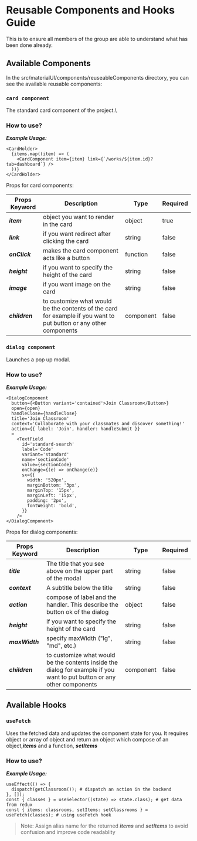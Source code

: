 # Reusable Components and Hooks Guide

This is to ensure all members of the group are able to understand what has been done already.

## Available Components

In the src/materialUI/components/reuseableComponents directory, you can see the available reusable components:



### `card component`

The standard card component of the project.\
### How to use?
***Example Usage:***

```
<CardHolder>
  {items.map((item) => (
    <CardComponent item={item} link={`/works/${item.id}?tab=dashboard`} />
  ))}
</CardHolder>
```
Props for card components:

| Props Keyword | Description | Type | Required |
|---------------|-------------|-----|-----------|
| ***item*** | object you want to render in the card | object | true |
| ***link*** | if you want redirect after clicking the card | string | false |
| ***onClick*** | makes the card component acts like a button | function | false |
| ***height*** | if you want to specify the height of the card| string | false |
| ***image*** | if you want image on the card | string | false |
| ***children*** | to customize what would be the contents of the card for example if you want to put button or any other components | component | false |

### `dialog component`

Launches a pop up modal.
### How to use?
***Example Usage:***

```
<DialogComponent
  button={<Button variant='contained'>Join Classroom</Button>}
  open={open}
  handleClose={handleClose}
  title='Join Classroom'
  context='Collaborate with your classmates and discover something!'
  action={{ label: 'Join', handler: handleSubmit }}
  >
    <TextField
      id='standard-search'
      label='Code'
      variant='standard'
      name='sectionCode'
      value={sectionCode}
      onChange={(e) => onChange(e)}
      sx={{
        width: '520px',
        marginBottom: '3px',
        marginTop: '15px',
        marginLeft: '15px',
        padding: '2px',
        fontWeight: 'bold',
      }}
    />
</DialogComponent>
```

Props for dialog components:

| Props Keyword | Description | Type | Required |
|---------------|-------------|-----|-----------|
| ***title*** | The title that you see above on the upper part of the modal | string | false |
| ***context*** | A subtitle below the title | string | false |
| ***action*** | compose of label and the handler. This describe the button ok of the dialog | object | false |
| ***height*** | if you want to specify the height of the card| string | false |
| ***maxWidth*** | specify maxWidth ("lg", "md", etc.) | string | false |
| ***children*** | to customize what would be the contents inside the dialog for example if you want to put button or any other components | component | false |



## Available Hooks

### `useFetch`

Uses the fetched data and updates the component state for you. It requires object or array of object and return an object which compose of an object,***items*** and a function, ***setItems***
### How to use?
***Example Usage:***

```
useEffect(() => {
  dispatch(getClassroom()); # dispatch an action in the backend
}, []);
const { classes } = useSelector((state) => state.class); # get data from redux
const { items: classrooms, setItems: setClassrooms } = useFetch(classes); # using useFetch hook
```
> Note: Assign alias name for the returned ***items*** and ***setItems*** to avoid confusion and improve code readablity


